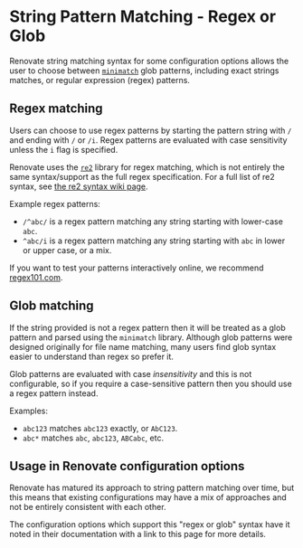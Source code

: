 # String Pattern Matching - Regex or Glob

Renovate string matching syntax for some configuration options allows the user to choose between [`minimatch`](https://github.com/isaacs/minimatch) glob patterns, including exact strings matches, or regular expression (regex) patterns.

## Regex matching

Users can choose to use regex patterns by starting the pattern string with `/` and ending with `/` or `/i`.
Regex patterns are evaluated with case sensitivity unless the `i` flag is specified.

Renovate uses the [`re2`](https://github.com/google/re2) library for regex matching, which is not entirely the same syntax/support as the full regex specification.
For a full list of re2 syntax, see [the re2 syntax wiki page](https://github.com/google/re2/wiki/Syntax).

Example regex patterns:

- `/^abc/` is a regex pattern matching any string starting with lower-case `abc`.
- `^abc/i` is a regex pattern matching any string starting with `abc` in lower or upper case, or a mix.

If you want to test your patterns interactively online, we recommend [regex101.com](https://regex101.com/).

## Glob matching

If the string provided is not a regex pattern then it will be treated as a glob pattern and parsed using the `minimatch` library.
Although glob patterns were designed originally for file name matching, many users find glob syntax easier to understand than regex so prefer it.

Glob patterns are evaluated with case _insensitivity_ and this is not configurable, so if you require a case-sensitive pattern then you should use a regex pattern instead.

Examples:

- `abc123` matches `abc123` exactly, or `AbC123`.
- `abc*` matches `abc`, `abc123`, `ABCabc`, etc.

## Usage in Renovate configuration options

Renovate has matured its approach to string pattern matching over time, but this means that existing configurations may have a mix of approaches and not be entirely consistent with each other.

The configuration options which support this "regex or glob" syntax have it noted in their documentation with a link to this page for more details.
